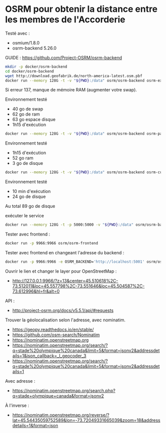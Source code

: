 # OSRM pour obtenir la distance entre les membres de l'Accorderie

Testé avec :

- osmium/1.8.0
- osrm-backend 5.26.0

GUIDE : https://github.com/Project-OSRM/osrm-backend

```bash
mkdir -p docker/osrm-backend
cd docker/osrm-backend
wget http://download.geofabrik.de/north-america-latest.osm.pbf
docker run --memory 128G -t -v "${PWD}:/data" osrm/osrm-backend osrm-extract -p /opt/car.lua /data/north-america-latest.osm.pbf;echo $?
```

Si erreur 137, manque de mémoire RAM (augmenter votre swap).

Environnement testé

- 40 go de swap
- 62 go de ram
- 63 go espace disque
- 1h15 d'exécution

```bash
docker run --memory 128G -t -v "${PWD}:/data" osrm/osrm-backend osrm-partition /data/north-america-latest.osm;echo $?
```

Environnement testé

- 1h15 d'exécution
- 52 go ram
- 3 go de disque

```bash
docker run --memory 128G -t -v "${PWD}:/data" osrm/osrm-backend osrm-customize /data/north-america-latest.osm;echo $?
```

Environnement testé

- 10 min d'exécution
- 24 go de disque

Au total 89 go de disque

exécuter le service

```bash
docker run --memory 128G -t -p 5000:5000 -v "${PWD}:/data" osrm/osrm-backend osrm-routed --algorithm mld /data/north-america-latest.osm
```

Tester avec frontend :

```bash
docker run -p 9966:9966 osrm/osrm-frontend
```

Tester avec frontend en changeant l'adresse du backend :

```bash
docker run -p 9966:9966 -e OSRM_BACKEND='http://localhost:5001' osrm/osrm-frontend
```

Ouvrir le lien et changer le layer pour OpenStreetMap :

- http://127.0.0.1:9966/?z=13&center=45.510618%2C-73.512011&loc=45.557798%2C-73.551646&loc=45.504587%2C-73.612996&hl=fr&alt=0

API :

- http://project-osrm.org/docs/v5.5.1/api/#requests

Trouver la géolocalisation selon l'adresse, avec nominatim.

- https://geopy.readthedocs.io/en/stable/
- https://github.com/osm-search/Nominatim
- https://nominatim.openstreetmap.org
- https://nominatim.openstreetmap.org/search/?q=stade%20olympique%20canada&limit=5&format=jsonv2&addressdetails=1&json_callback=_l_geocoder_3
- https://nominatim.openstreetmap.org/search/?q=stade%20olympique%20canada&limit=5&format=jsonv2&addressdetails=1

Avec adresse :

- https://nominatim.openstreetmap.org/search.php?q=stade+olympique+canada&format=jsonv2

À l'inverse :

- https://nominatim.openstreetmap.org/reverse/?lat=45.54435059752589&lon=-73.72049331665039&zoom=18&addressdetails=1&format=json
